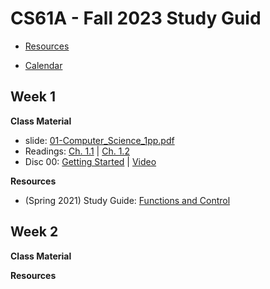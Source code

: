 # CS61A - Fall 2023 Study Guid

-   [Resources](https://cs61a.org/resources/)

-   [Calendar](../../calendar/Fall-2023_Calendar.md)

## Week 1

**Class Material**
-   slide: [01-Computer_Science_1pp.pdf](https://ucb-courses.s3.us-west-1.amazonaws.com/CS61A/sp2023/slides/01_1pp.pdf)
-   Readings: [Ch. 1.1](http://composingprograms.com/pages/11-getting-started.html) | [Ch. 1.2](http://composingprograms.com/pages/12-elements-of-programming.html)
-   Disc 00: [Getting Started](https://cs61a.org/disc/disc00/) | [Video](https://www.youtube.com/watch?v=-R6QxibCwpk)

**Resources**

-   (Spring 2021) Study Guide: [Functions and Control](https://cs61a.org/study-guide/functions-control)

## Week 2

**Class Material**

**Resources**

